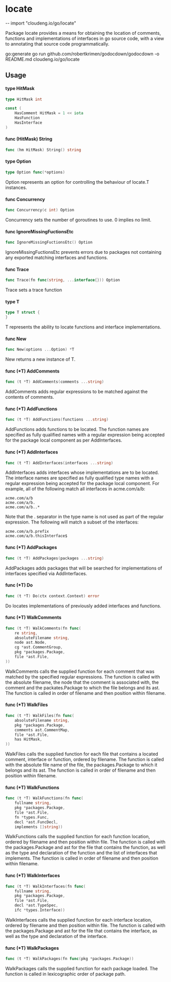 # locate
--
    import "cloudeng.io/go/locate"

Package locate provides a means for obtaining the location of comments,
functions and implementations of interfaces in go source code, with a view to
annotating that source code programmatically.

go:generate go run github.com/robertkrimen/godocdown/godocdown -o README.md
cloudeng.io/go/locate

## Usage

#### type HitMask

```go
type HitMask int
```


```go
const (
	HasComment HitMask = 1 << iota
	HasFunction
	HasInterface
)
```

#### func (HitMask) String

```go
func (hm HitMask) String() string
```

#### type Option

```go
type Option func(*options)
```

Option represents an option for controlling the behaviour of locate.T instances.

#### func  Concurrency

```go
func Concurrency(c int) Option
```
Concurrency sets the number of goroutines to use. 0 implies no limit.

#### func  IgnoreMissingFuctionsEtc

```go
func IgnoreMissingFuctionsEtc() Option
```
IgnoreMissingFuctionsEtc prevents errors due to packages not containing any
exported matching interfaces and functions.

#### func  Trace

```go
func Trace(fn func(string, ...interface{})) Option
```
Trace sets a trace function

#### type T

```go
type T struct {
}
```

T represents the ability to locate functions and interface implementations.

#### func  New

```go
func New(options ...Option) *T
```
New returns a new instance of T.

#### func (*T) AddComments

```go
func (t *T) AddComments(comments ...string)
```
AddComments adds regular expressions to be matched against the contents of
comments.

#### func (*T) AddFunctions

```go
func (t *T) AddFunctions(functions ...string)
```
AddFunctions adds functions to be located. The function names are specified as
fully qualified names with a regular expression being accepted for the package
local component as per AddInterfaces.

#### func (*T) AddInterfaces

```go
func (t *T) AddInterfaces(interfaces ...string)
```
AddInterfaces adds interfaces whose implementations are to be located. The
interface names are specified as fully qualified type names with a regular
expression being accepted for the package local component. For example, all of
the following match all interfaces in acme.com/a/b:

    acme.com/a/b
    acme.com/a/b.
    acme.com/a/b..*

Note that the . separator in the type name is not used as part of the regular
expression. The following will match a subset of the interfaces:

    acme.com/a/b.prefix
    acme.com/a/b.thisInterface$

#### func (*T) AddPackages

```go
func (t *T) AddPackages(packages ...string)
```
AddPackages adds packages that will be searched for implementations of
interfaces specified via AddInterfaces.

#### func (*T) Do

```go
func (t *T) Do(ctx context.Context) error
```
Do locates implementations of previously added interfaces and functions.

#### func (*T) WalkComments

```go
func (t *T) WalkComments(fn func(
	re string,
	absoluteFilename string,
	node ast.Node,
	cg *ast.CommentGroup,
	pkg *packages.Package,
	file *ast.File,
))
```
WalkComments calls the supplied function for each comment that was matched by
the specified regular expressions. The function is called with the absolute
filename, the node that the comment is associated with, the comment and the
packates.Package to which the file belongs and its ast. The function is called
in order of filename and then position within filename.

#### func (*T) WalkFiles

```go
func (t *T) WalkFiles(fn func(
	absoluteFilename string,
	pkg *packages.Package,
	comments ast.CommentMap,
	file *ast.File,
	has HitMask,
))
```
WalkFiles calls the supplied function for each file that contains a located
comment, interface or function, ordered by filename. The function is called with
the absolute file name of the file, the packages.Package to which it belongs and
its ast. The function is called in order of filename and then position within
filename.

#### func (*T) WalkFunctions

```go
func (t *T) WalkFunctions(fn func(
	fullname string,
	pkg *packages.Package,
	file *ast.File,
	fn *types.Func,
	decl *ast.FuncDecl,
	implements []string))
```
WalkFunctions calls the supplied function for each function location, ordered by
filename and then position within file. The function is called with the
packages.Package and ast for the file that contains the function, as well as the
type and declaration of the function and the list of interfaces that implements.
The function is called in order of filename and then position within filename.

#### func (*T) WalkInterfaces

```go
func (t *T) WalkInterfaces(fn func(
	fullname string,
	pkg *packages.Package,
	file *ast.File,
	decl *ast.TypeSpec,
	ifc *types.Interface))
```
WalkInterfaces calls the supplied function for each interface location, ordered
by filename and then position within file. The function is called with the
packages.Package and ast for the file that contains the interface, as well as
the type and declaration of the interface.

#### func (*T) WalkPackages

```go
func (t *T) WalkPackages(fn func(pkg *packages.Package))
```
WalkPackages calls the supplied function for each package loaded. The function
is called in lexicographic order of package path.
